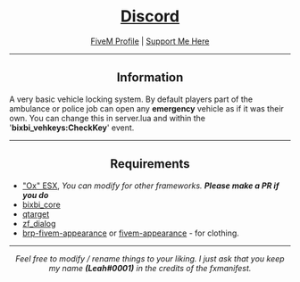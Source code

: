 <h1 align='center'><a href='https://discord.gg/sBfSsEjgMT'>Discord</a></h1>
<p align='center'><a href='https://forum.cfx.re/u/Leah_UK/summary'>FiveM Profile</a> | <a href='https://ko-fi.com/bixbi'>Support Me Here</a><br></p>

---

<h2 align='center'>Information</h2>

A very basic vehicle locking system. By default players part of the ambulance or police job can open any <b>emergency</b> vehicle as if it was their own. You can change this in server.lua and within the '<b>bixbi_vehkeys:CheckKey</b>' event.

---

<h2 align='center'>Requirements</h2>

- <a href='https://github.com/overextended/es_extended'>"Ox" ESX</a>,<i> You can modify for other frameworks. <b>Please make a PR if you do</b></i>
- <a href='https://github.com/Leah-UK/bixbi_core'>bixbi_core</a>
- <a href='https://github.com/overextended/qtarget'>qtarget</a>
- <a href='https://github.com/zf-development/zf_dialog'>zf_dialog</a>
- <a href='https://github.com/ZiggyJoJo/brp-fivem-appearance'>brp-fivem-appearance</a> or <a href='https://github.com/pedr0fontoura/fivem-appearance'>fivem-appearance</a> - for clothing.

---

<p align='center'><i>Feel free to modify / rename things to your liking. I just ask that you keep my name <b>(Leah#0001)</b> in the credits of the fxmanifest.</i></p>
